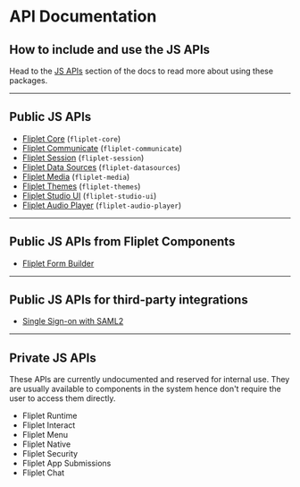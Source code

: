# API Documentation

## How to include and use the JS APIs

Head to the [JS APIs](JS-APIs.md) section of the docs to read more about using these packages.

---

## Public JS APIs

- [Fliplet Core](API/fliplet-core.md) (`fliplet-core`)
- [Fliplet Communicate](API/fliplet-communicate.md) (`fliplet-communicate`)
- [Fliplet Session](API/fliplet-session.md) (`fliplet-session`)
- [Fliplet Data Sources](API/fliplet-datasources.md) (`fliplet-datasources`)
- [Fliplet Media](API/fliplet-media.md) (`fliplet-media`)
- [Fliplet Themes](API/fliplet-themes.md) (`fliplet-themes`)
- [Fliplet Studio UI](UI-guidelines-interface.md) (`fliplet-studio-ui`)
- [Fliplet Audio Player](API/fliplet-audio-player.md) (`fliplet-audio-player`)

---

## Public JS APIs from Fliplet Components

- [Fliplet Form Builder](API/components/form-builder.md)

---

## Public JS APIs for third-party integrations

- [Single Sign-on with SAML2](API/integrations/sso-saml2.md)

---

## Private JS APIs

These APIs are currently undocumented and reserved for internal use. They are usually available to components in the system hence don't require the user to access them directly.

- Fliplet Runtime
- Fliplet Interact
- Fliplet Menu
- Fliplet Native
- Fliplet Security
- Fliplet App Submissions
- Fliplet Chat